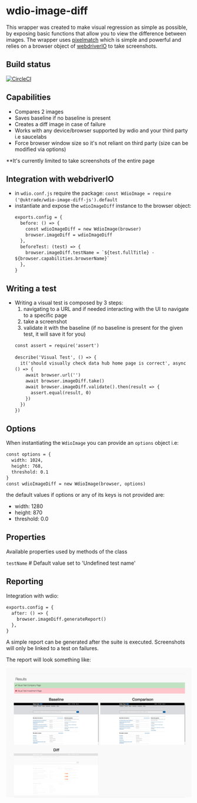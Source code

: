 # wdio-image-diff

This wrapper was created to make visual regression as simple as possible, by exposing basic functions that allow you to view the difference between images.
The wrapper uses [pixelmatch](https://github.com/mapbox/pixelmatch) which is simple and powerful and relies on a browser object of [webdriverIO](https://github.com/webdriverio) to take screenshots.

## Build status

[![CircleCI](https://circleci.com/gh/uktrade/wdio-image-diff/tree/master.svg?style=svg)](https://circleci.com/gh/uktrade/wdio-image-diff/tree/master)

## Capabilities
- Compares 2 images
- Saves baseline if no baseline is present
- Creates a diff image in case of failure
- Works with any device/browser supported by wdio and your third party i.e saucelabs
- Force browser window size so it's not reliant on third party (size can be modified via options)

**It's currently limited to take screenshots of the entire page

## Integration with webdriverIO
- in `wdio.conf.js` require the package: `const WdioImage = require ('@uktrade/wdio-image-diff-js').default`
- instantiate and expose the `wdioImageDiff` instance to the browser object:
  ```
  exports.config = {
    before: () => {
      const wdioImageDiff = new WdioImage(browser)
      browser.imageDiff = wdioImageDiff
    },
    beforeTest: (test) => {
      browser.imageDiff.testName = `${test.fullTitle} - ${browser.capabilities.browserName}`
    },
  }
  ```

## Writing a test
- Writing a visual test is composed by 3 steps:
  1) navigating to a URL and if needed interacting with the UI to navigate to a specific page
  2) take a screenshot
  3) validate it with the baseline (if no baseline is present for the given test, it will save it for you)
  ```
  const assert = require('assert')

  describe('Visual Test', () => {
    it('should visually check data hub home page is correct', async () => {
      await browser.url('')
      await browser.imageDiff.take()
      await browser.imageDiff.validate().then(result => {
        assert.equal(result, 0)
      })
    })
  })
  ```

## Options

When instantiating the `WdioImage` you can provide an `options` object i.e:

```
const options = {
  width: 1024,
  height: 768,
  threshold: 0.1
}
const wdioImageDiff = new WdioImage(browser, options)
```

the default values if options or any of its keys is not provided are:
  - width: 1280
  - height: 870
  - threshold: 0.0

## Properties

Available properties used by methods of the class

`testName` # Default value set to 'Undefined test name'

## Reporting

Integration with wdio:

```
exports.config = {
  after: () => {
    browser.imageDiff.generateReport()
  },
}
```

A simple report can be generated after the suite is executed.
Screenshots will only be linked to a test on failures.

The report will look something like:

![WDIO Image Diff Report](report-example.png)
